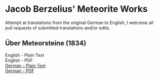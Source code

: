 # Jacob Berzelius' Meteorite Works

Attempt at translations from the original German to English, I welcome all pull requests of submitted translations and/or edits.

## Über Meteorsteine (1834)

English - Plain Text  
English - PDF  
[German - Plain Text](uber-meteorsteine/full-text-german.md)  
[German - PDF](https://cdn.solaranamnesis.com/Berzelius/berzelius_uber_meteor_stein_german.pdf)  
